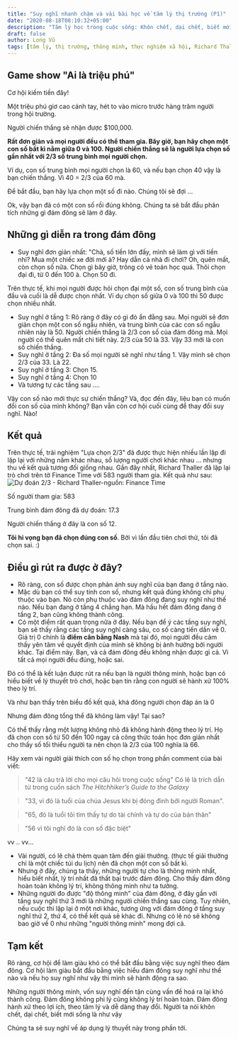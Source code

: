 ```yaml
---
title: "Suy nghĩ nhanh chậm và vài bài học về tâm lý thị trường (P1)"
date: "2020-08-18T08:10:32+05:00"
description: "Tâm lý học trong cuộc sống: Khôn chết, dại chết, biết mới sống"
draft: false
author: Long Vũ
tags: [tâm lý, thị trường, thông minh, thực nghiệm xã hội, Richard Thaller ]
---
```



## Game show "Ai là triệu phú"
Cơ hội kiếm tiền đây!

Một triệu phú giơ cao cánh tay, hét to vào micro trước hàng trăm người trong hội trường. 

Người chiến thắng sẽ nhận được $100,000.

__Rất đơn giản và mọi người đều có thể tham gia. Bây giờ, bạn hãy chọn một con số bất kì nằm giữa 0 và 100. Người chiến thắng sẽ là người lựa chọn số gần nhất với 2/3 số trung bình mọi người chọn.__

Ví dụ, con số trung bình mọi người chọn là 60, và nếu bạn chọn 40 vậy là bạn chiến thắng. Vì 40 = 2/3 của 60 mà.

Để bắt đầu, bạn hãy lựa chọn một số đi nào. Chúng tôi sẽ đợi ...

Ok, vậy bạn đã có một con số rồi đúng không. Chúng ta sẽ bắt đầu phân tích những gì đám đông sẽ làm ở đây.

## Những gì diễn ra trong đám đông

- Suy nghĩ đơn giản nhất: "Chà, số tiền lớn đấy, mình sẽ làm gì với tiền nhỉ? Mua một chiếc xe đời mới à? Hay dẫn cả nhà đi chơi? Oh, quên mất, còn chọn số nữa. Chọn gì bây giờ, trông có vẻ toán học quá. Thôi chọn đại đi, từ 0 đến 100 à. Chọn 50 đi.

Trên thực tế, khi mọi người được hỏi chọn đại một số, con số trung bình của đầu và cuối là dễ được chọn nhất. Ví dụ chọn số giữa 0 và 100 thì 50 được chọn nhiều nhất.
- Suy nghĩ ở tầng 1: Rõ ràng ở đây có gì đó ẩn đằng sau. Mọi người sẽ đơn giản chọn một con số ngẫu nhiên, và trung bình của các con số ngẫu nhiên này là 50. Người chiến thắng là 2/3 con số của đám đông mà. Mọi người có thể quên mất chi tiết này. 2/3 của 50 là 33. Vậy 33 mới là con số chiến thắng.
- Suy nghĩ ở tầng 2: Đa số mọi người sẽ nghĩ như tầng 1. Vậy mình sẽ chọn 2/3 của 33. Là 22.
- Suy nghĩ ở tầng 3: Chọn 15.
- Suy nghĩ ở tầng 4: Chọn 10
- Và tương tự các tầng sau ....

Vậy con số nào mới thực sự chiến thắng?
Và, đọc đến đây, liệu bạn có muốn đổi con số của mình không? Bạn vẫn còn cơ hội cuối cùng để thay đổi suy nghĩ. Nào!

## Kết quả 
Trên thực tế, trải nghiệm "Lựa chọn 2/3" đã được thực hiện nhiều lần lặp đi lặp lại với những năm khác nhau, số lượng người chơi khác nhau ... nhưng thu về kết quả tương đối giống nhau. 
Gần đây nhất, Richard Thaller đã lặp lại trò chơi trên tờ Finance Time với 583 người tham gia. Kết quả như sau:
![Dự đoán 2/3 - Richard Thaller-nguồn: Finance Time](/post/img/thaller-challenge.png)

Số người tham gia: 583

Trung bình đám đông đã dự đoán: 17.3 

Người chiến thắng ở đây là con số 12. 

__Tôi hi vọng bạn đã chọn đúng con số__. Bởi vì lần đầu tiên chơi thử, tôi đã chọn sai. :)

## Điều gì rút ra được ở đây?

- Rõ ràng, con số được chọn phản ánh suy nghĩ của bạn đang ở tầng nào. 
- Mặc dù bạn có thể suy tính con số, nhưng kết quả đúng không chỉ phụ thuộc vào bạn. Nó còn phụ thuộc vào đám đông đang suy nghĩ như thế nào. Nếu bạn đang ở tầng 4 chẳng hạn. Mà hầu hết đám đông đang ở tầng 2, bạn cũng không thành công.
- Có một điểm rất quan trọng nữa ở đây. Nếu bạn để ý các tầng suy nghĩ, bạn sẽ thấy rằng các tầng suy nghĩ càng sâu, co số càng tiến dần về 0. Giá trị 0 chính là __điểm cân bằng Nash__ mà tại đó, mọi người đều cảm thấy yên tâm về quyết định của mình sẽ không bị ảnh hưởng bởi người khác. Tại điểm này. Bạn, và cả đám đông đều không nhận được gì cả. Vì tất cả mọi người đều đúng, hoặc sai.

Đó có thể là kết luận được rút ra nếu bạn là người thông minh, hoặc bạn có hiểu biết về lý thuyết trò chơi, hoặc bạn tin rằng con người sẽ hành xử 100% theo lý trí.

Và như bạn thấy trên biểu đồ kết quả, khá đông người chọn đáp án là 0

Nhưng đám đông tổng thể đã không làm vậy! Tại sao?

Có thể thấy rằng một lượng không nhỏ đã không hành động theo lý trí. Họ đã chọn con số từ 50 đến 100 ngay cả công thức toán học đơn giản nhất cho thấy số tối thiểu người ta nên chọn là 2/3 của 100 nghĩa là 66.

Hãy xem vài người giải thích con số họ chọn trong phần comment của bài viết:
> "42 là câu trả lời cho mọi câu hỏi trong cuộc sống"
Có lẽ là trích dẫn từ trong cuốn sách _The Hitchhiker’s Guide to the Galaxy_

> "33, vì đó là tuổi của chúa Jesus khi bị đóng đinh bởi người Roman".

> "65, đó là tuổi tôi tìm thấy tự do tài chính và tự do của bản thân"

> "56 vì tôi nghĩ đó là con số đặc biệt"

vv .. vv...
- Vài người, có lẽ chả thèm quan tâm đến giải thưởng. (thực tế giải thưởng chỉ là một chiếc túi du lịch) nên đã chọn một con số bất kì. 
- Nhưng ở đây, chúng ta thấy, những người tự cho là thông minh nhất, hiểu biết nhất, lý trí nhất đã thất bại trước đám đông. Cho thấy đám đông hoàn toàn không lý trí, không thông minh như ta tưởng.
- Những người đo được "độ thông minh" của đám đông, ở đây gần với tầng suy nghĩ thứ 3 mới là những người chiến thắng sau cùng. Tuy nhiên, nếu cuộc thi lặp lại ở một nơi khác, tương ứng với đám đông ở tầng suy nghĩ thứ 2, thứ 4, có thể kết quả sẽ khác đi. Nhưng có lẽ nó sẽ không bao giờ về 0 như những "người thông minh" mong đợi cả.

## Tạm kết 

Rõ ràng, cơ hội để làm giàu khó có thể bắt đầu bằng việc suy nghĩ theo đám đông. Cơ hội làm giàu bắt đầu bằng việc hiểu đám đông suy nghĩ như thế nào và nếu họ suy nghĩ như vậy thì mình sẽ hành động ra sao.

Những người thông minh, vốn suy nghĩ đến tận cùng vấn đề hoá ra lại khó thành công. Đám đông không phi lý cũng không lý trí hoàn toàn. Đám đông hành xử theo lợi ích, theo tâm lý và dễ dàng thay đổi. Người ta nói khôn chết, dại chết, biết mới sống là như vậy 

Chúng ta sẽ suy nghĩ về áp dụng lý thuyết này trong phần tới.


